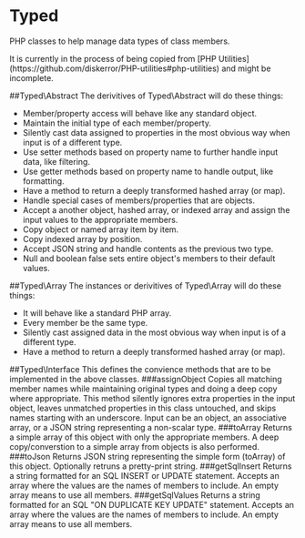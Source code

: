# Typed
PHP classes to help manage data types of class members.
<p>It is currently in the process of being copied from [PHP Utilities] (https://github.com/diskerror/PHP-utilities#php-utilities) and might be incomplete.

##Typed\Abstract
The derivitives of Typed\Abstract will do these things:
* Member/property access will behave like any standard object.
* Maintain the initial type of each member/property.
* Silently cast data assigned to properties in the most obvious way when input is of a different type.
* Use setter methods based on property name to further handle input data, like filtering.
* Use getter methods based on property name to handle output, like formatting.
* Have a method to return a deeply transformed hashed array (or map).
* Handle special cases of members/properties that are objects.
* Accept a another object, hashed array, or indexed array and assign the input values to the appropriate members.
 *	Copy object or named array item by item.
 *	Copy indexed array by position.
 *	Accept JSON string and handle contents as the previous two type.
 *	Null and boolean false sets entire object's members to their default values.

##Typed\Array
The instances or derivitives of Typed\Array will do these things:
* It will behave like a standard PHP array.
* Every member be the same type.
* Silently cast assigned data in the most obvious way when input is of a different type.
* Have a method to return a deeply transformed hashed array (or map).

##Typed\Interface
This defines the convience methods that are to be implemented in the above classes.
###assignObject
Copies all matching member names while maintaining original types and doing a deep copy where appropriate.
This method silently ignores extra properties in the input object, leaves unmatched properties in this class untouched, and skips names starting with an underscore.
Input can be an object, an associative array, or a JSON string representing a non-scalar type.
###toArray
Returns a simple array of this object with only the appropriate members. A deep copy/converstion to a simple array from objects is also performed.
###toJson
Returns JSON string representing the simple form (toArray) of this object. Optionally retruns a pretty-print string.
###getSqlInsert
Returns a string formatted for an SQL INSERT or UPDATE statement.
Accepts an array where the values are the names of members to include. An empty array means to use all members.
###getSqlValues
Returns a string formatted for an SQL "ON DUPLICATE KEY UPDATE" statement.
Accepts an array where the values are the names of members to include. An empty array means to use all members.
